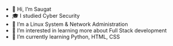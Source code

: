 - 👋 Hi, I’m Saugat
- 🎓 I studied Cyber Security 
- 🏢 I’m a Linux System & Network Administration
- 👀 I’m interested in learning more about Full Stack development
- 🌱 I’m currently learning Python, HTML, CSS



<!---
saugatcsa/saugatcsa is a ✨ special ✨ repository because its `README.md` (this file) appears on your GitHub profile.
You can click the Preview link to take a look at your changes.
--->
